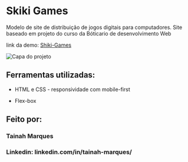 # Skiki Games
Modelo de site de distribuição de jogos digitais para computadores.
Site baseado em projeto do curso da Bóticario de desenvolvimento Web

link da demo: [Shiki-Games](https://shiki-games.vercel.app)

![Capa do projeto](https://github.com/Taih-Marques/Skiki-Games/assets/89021350/e4cefb32-6a0a-4f94-9845-4deb4fabf86b)


## Ferramentas utilizadas:

- HTML e CSS - responsividade com mobile-first

- Flex-box

## Feito por:

### Tainah Marques

### Linkedin: linkedin.com/in/tainah-marques/
